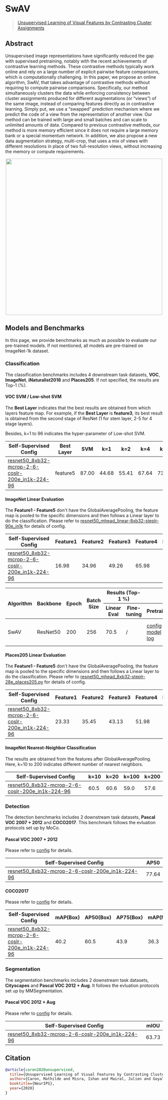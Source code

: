 # SwAV

> [Unsupervised Learning of Visual Features by Contrasting Cluster Assignments](https://arxiv.org/abs/2006.09882)

<!-- [ALGORITHM] -->

## Abstract

Unsupervised image representations have significantly reduced the gap with supervised pretraining, notably with the recent achievements of contrastive learning methods. These contrastive methods typically work online and rely on a large number of explicit pairwise feature comparisons, which is computationally challenging. In this paper, we propose an online algorithm, SwAV, that takes advantage of contrastive methods without requiring to compute pairwise comparisons. Specifically, our method simultaneously clusters the data while enforcing consistency between cluster assignments produced for different augmentations (or “views”) of the same image, instead of comparing features directly as in contrastive learning. Simply put, we use a “swapped” prediction mechanism where we predict the code of a view from the representation of another view. Our method can be trained with large and small batches and can scale to unlimited amounts of data. Compared to previous contrastive methods, our method is more memory efficient since it does not require a large memory bank or a special momentum network. In addition, we also propose a new data augmentation strategy, multi-crop, that uses a mix of views with different resolutions in place of two full-resolution views, without increasing the memory or compute requirements.

<div align="center">
<img  src="https://user-images.githubusercontent.com/36138628/149724517-9f1e7bdf-04c7-43e3-92f4-2b8fc1399123.png" width="500" />
</div>

## Models and Benchmarks

In this page, we provide benchmarks as much as possible to evaluate our pre-trained models. If not mentioned, all models are pre-trained on ImageNet-1k dataset.

### Classification

The classification benchmarks includes 4 downstream task datasets, **VOC**, **ImageNet**,  **iNaturalist2018** and **Places205**. If not specified, the results are Top-1 (%).

#### VOC SVM / Low-shot SVM

The **Best Layer** indicates that the best results are obtained from which layers feature map. For example, if the **Best Layer** is **feature3**, its best result is obtained from the second stage of ResNet (1 for stem layer, 2-5 for 4 stage layers).

Besides, k=1 to 96 indicates the hyper-parameter of Low-shot SVM.

| Self-Supervised Config                                                                                                                                                            | Best Layer | SVM   | k=1   | k=2   | k=4   | k=8   | k=16  | k=32  | k=64  | k=96  |
| --------------------------------------------------------------------------------------------------------------------------------------------------------------------------------- | ---------- | ----- | ----- | ----- | ----- | ----- | ----- | ----- | ----- | ----- |
| [resnet50_8xb32-mcrop-2-6-coslr-200e_in1k-224-96](https://github.com/open-mmlab/mmselfsup/blob/main/configs/selfsup/swav/swav_resnet50_8xb32-mcrop-2-6-coslr-200e_in1k-224-96.py) | feature5   | 87.00 | 44.68 | 55.41 | 67.64 | 73.67 | 78.14 | 81.58 | 83.98 | 85.15 |

#### ImageNet Linear Evaluation

The **Feature1 - Feature5** don't have the GlobalAveragePooling, the feature map is pooled to the specific dimensions and then follows a Linear layer to do the classification. Please refer to [resnet50_mhead_linear-8xb32-steplr-90e_in1k](https://github.com/open-mmlab/mmselfsup/blob/main/configs/benchmarks/classification/imagenet/resnet50_mhead_linear-8xb32-steplr-90e_in1k.py) for details of config.

| Self-Supervised Config                                                                                                                                                            | Feature1 | Feature2 | Feature3 | Feature4 | Feature5 |
| --------------------------------------------------------------------------------------------------------------------------------------------------------------------------------- | -------- | -------- | -------- | -------- | -------- |
| [resnet50_8xb32-mcrop-2-6-coslr-200e_in1k-224-96](https://github.com/open-mmlab/mmselfsup/blob/main/configs/selfsup/swav/swav_resnet50_8xb32-mcrop-2-6-coslr-200e_in1k-224-96.py) | 16.98    | 34.96    | 49.26    | 65.98    | 70.74    |

<table class="docutils">
<thead>
  <tr>
	    <th rowspan="2">Algorithm</th>
	    <th rowspan="2">Backbone</th>
	    <th rowspan="2">Epoch</th>
      <th rowspan="2">Batch Size</th>
      <th colspan="2" align="center">Results (Top-1 %)</th>
      <th colspan="3" align="center">Links</th>
	</tr>
	<tr>
      <th>Linear Eval</th>
      <th>Fine-tuning</th>
      <th>Pretrain</th>
      <th>Linear Eval</th>
      <th>Fine-tuning</th>
	</tr>
  </thead>
  <tbody>
  <tr>
	    <td>SwAV</td>
	    <td>ResNet50</td>
	    <td>200</td>
      <td>256</td>
      <td>70.5</td>
      <td>/</td>
      <td><a href='https://github.com/open-mmlab/mmselfsup/blob/main/configs/selfsup/swav/swav_resnet50_8xb32-mcrop-2-6-coslr-200e_in1k-224-96.py'>config</a> | <a href='https://download.openmmlab.com/mmselfsup/1.x/swav/swav_resnet50_8xb32-mcrop-2-6-coslr-200e_in1k-224-96/swav_resnet50_8xb32-mcrop-2-6-coslr-200e_in1k-224-96_20220825-5b3fc7fc.pth'>model</a> | <a href='https://download.openmmlab.com/mmselfsup/1.x/swav/swav_resnet50_8xb32-mcrop-2-6-coslr-200e_in1k-224-96/swav_resnet50_8xb32-mcrop-2-6-coslr-200e_in1k-224-96_20220728_141003.json'>log</a></td>
      <td><a href='https://github.com/open-mmlab/mmselfsup/blob/main/configs/benchmarks/classification/imagenet/resnet50_linear-8xb32-coslr-100e_in1k.py'>config</a> | <a href='https://download.openmmlab.com/mmselfsup/1.x/swav/swav_resnet50_8xb32-mcrop-2-6-coslr-200e_in1k-224-96/resnet50_linear-8xb32-coslr-100e_in1k/resnet50_linear-8xb32-coslr-100e_in1k_20220825-80341e08.pth'>model</a> | <a href='https://download.openmmlab.com/mmselfsup/1.x/swav/swav_resnet50_8xb32-mcrop-2-6-coslr-200e_in1k-224-96/resnet50_linear-8xb32-coslr-100e_in1k/resnet50_linear-8xb32-coslr-100e_in1k_20220802_145230.json'>log</a></td>
      <td>/</td>
	</tr>
  </tbody>
</table>

#### Places205 Linear Evaluation

The **Feature1 - Feature5** don't have the GlobalAveragePooling, the feature map is pooled to the specific dimensions and then follows a Linear layer to do the classification. Please refer to [resnet50_mhead_8xb32-steplr-28e_places205.py](https://github.com/open-mmlab/mmselfsup/blob/main/configs/benchmarks/classification/places205/resnet50_mhead_8xb32-steplr-28e_places205.py) for details of config.

| Self-Supervised Config                                                                                                                                                            | Feature1 | Feature2 | Feature3 | Feature4 | Feature5 |
| --------------------------------------------------------------------------------------------------------------------------------------------------------------------------------- | -------- | -------- | -------- | -------- | -------- |
| [resnet50_8xb32-mcrop-2-6-coslr-200e_in1k-224-96](https://github.com/open-mmlab/mmselfsup/blob/main/configs/selfsup/swav/swav_resnet50_8xb32-mcrop-2-6-coslr-200e_in1k-224-96.py) | 23.33    | 35.45    | 43.13    | 51.98    | 55.09    |

#### ImageNet Nearest-Neighbor Classification

The results are obtained from the features after GlobalAveragePooling. Here, k=10 to 200 indicates different number of nearest neighbors.

| Self-Supervised Config                                                                                                                                                            | k=10 | k=20 | k=100 | k=200 |
| --------------------------------------------------------------------------------------------------------------------------------------------------------------------------------- | ---- | ---- | ----- | ----- |
| [resnet50_8xb32-mcrop-2-6-coslr-200e_in1k-224-96](https://github.com/open-mmlab/mmselfsup/blob/main/configs/selfsup/swav/swav_resnet50_8xb32-mcrop-2-6-coslr-200e_in1k-224-96.py) | 60.5 | 60.6 | 59.0  | 57.6  |

### Detection

The detection benchmarks includes 2 downstream task datasets, **Pascal VOC 2007 + 2012** and **COCO2017**. This benchmark follows the evluation protocols set up by MoCo.

#### Pascal VOC 2007 + 2012

Please refer to [config](https://github.com/open-mmlab/mmselfsup/blob/main/configs/benchmarks/mmdetection/voc0712/faster-rcnn_r50-c4_ms-24k_voc0712.py) for details.

| Self-Supervised Config                                                                                                                                                            | AP50  |
| --------------------------------------------------------------------------------------------------------------------------------------------------------------------------------- | ----- |
| [resnet50_8xb32-mcrop-2-6-coslr-200e_in1k-224-96](https://github.com/open-mmlab/mmselfsup/blob/main/configs/selfsup/swav/swav_resnet50_8xb32-mcrop-2-6-coslr-200e_in1k-224-96.py) | 77.64 |

#### COCO2017

Please refer to [config](https://github.com/open-mmlab/mmselfsup/blob/main/configs/benchmarks/mmdetection/coco/mask-rcnn_r50_fpn_ms-1x_coco.py) for details.

| Self-Supervised Config                                                                                                                                                            | mAP(Box) | AP50(Box) | AP75(Box) | mAP(Mask) | AP50(Mask) | AP75(Mask) |
| --------------------------------------------------------------------------------------------------------------------------------------------------------------------------------- | -------- | --------- | --------- | --------- | ---------- | ---------- |
| [resnet50_8xb32-mcrop-2-6-coslr-200e_in1k-224-96](https://github.com/open-mmlab/mmselfsup/blob/main/configs/selfsup/swav/swav_resnet50_8xb32-mcrop-2-6-coslr-200e_in1k-224-96.py) | 40.2     | 60.5      | 43.9      | 36.3      | 57.5       | 38.8       |

### Segmentation

The segmentation benchmarks includes 2 downstream task datasets, **Cityscapes** and **Pascal VOC 2012 + Aug**. It follows the evluation protocols set up by MMSegmentation.

#### Pascal VOC 2012 + Aug

Please refer to [config](https://github.com/open-mmlab/mmselfsup/blob/main/configs/benchmarks/mmsegmentation/voc12aug/fcn_r50-d8_4xb4-20k_voc12aug-512x512.py) for details.

| Self-Supervised Config                                                                                                                                                            | mIOU  |
| --------------------------------------------------------------------------------------------------------------------------------------------------------------------------------- | ----- |
| [resnet50_8xb32-mcrop-2-6-coslr-200e_in1k-224-96](https://github.com/open-mmlab/mmselfsup/blob/main/configs/selfsup/swav/swav_resnet50_8xb32-mcrop-2-6-coslr-200e_in1k-224-96.py) | 63.73 |

## Citation

```bibtex
@article{caron2020unsupervised,
  title={Unsupervised Learning of Visual Features by Contrasting Cluster Assignments},
  author={Caron, Mathilde and Misra, Ishan and Mairal, Julien and Goyal, Priya and Bojanowski, Piotr and Joulin, Armand},
  booktitle={NeurIPS},
  year={2020}
}
```
